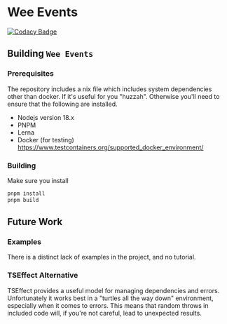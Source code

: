 # Wee Events

[![Codacy Badge](https://app.codacy.com/project/badge/Grade/518416c1092549ab858b18800ccef0e1)](https://www.codacy.com/gh/weegigs/wee-events/dashboard?utm_source=github.com&utm_medium=referral&utm_content=weegigs/wee-events&utm_campaign=Badge_Grade)

## Building `Wee Events`

### Prerequisites

The repository includes a nix file which includes system dependencies other than docker. If it's
useful for you "huzzah". Otherwise you'll need to ensure that the following are installed.

- Nodejs version 18.x
- PNPM
- Lerna
- Docker (for testing) https://www.testcontainers.org/supported_docker_environment/

### Building

Make sure you install

```sh
pnpm install
pnpm build
```

## Future Work

### Examples

There is a distinct lack of examples in the project, and no tutorial.

### TSEffect Alternative

TSEffect provides a useful model for managing dependencies and errors. Unfortunately it works best in a "turtles all the way down"
environment, especially when it comes to errors. This means that random throws in included code will, if you're not careful, lead
to unexpected results.
